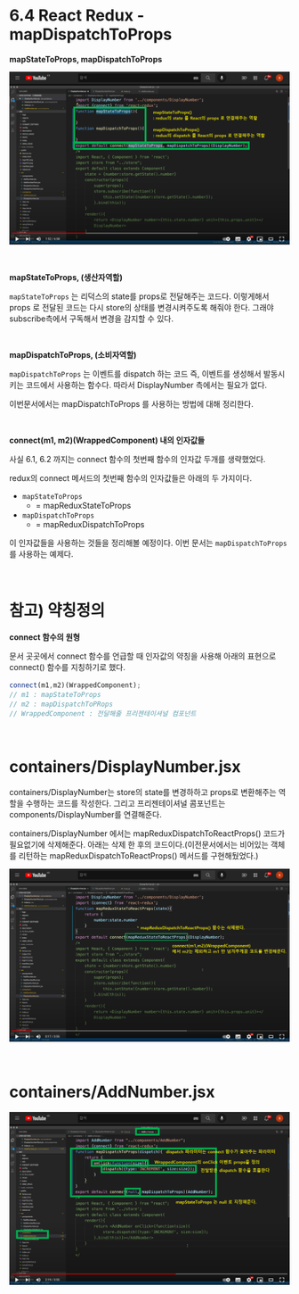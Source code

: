 # 6.4 React Redux - mapDispatchToProps

**mapStateToProps, mapDispatchToProps**<br>

![1](./img/6-REACT-REDUX-MAP-DISPATCH-TO-PROPS/1.png)

<br>

**mapStateToProps, (생산자역할)** <br>

`mapStateToProps` 는 리덕스의 state를 props로 전달해주는 코드다. 이렇게해서 props 로 전달된 코드는 다시 store의 상태를 변경시켜주도록 해줘야 한다. 그래야 subscribe측에서 구독해서 변경을 감지할 수 있다.<br>

<br>

**mapDispatchToProps, (소비자역할)**<br>

`mapDispatchToProps` 는 이벤트를 dispatch 하는 코드 즉, 이벤트를 생성해서 발동시키는 코드에서 사용하는 함수다. 따라서 DisplayNumber 측에서는 필요가 없다.<br>

이번문서에서는 mapDispatchToProps 를 사용하는 방법에 대해 정리한다.<br>

<br>

**connect(m1, m2)(WrappedComponent) 내의 인자값들**<br>

사실 6.1, 6.2 까지는 connect 함수의 첫번째 함수의 인자값 두개를 생략했었다.<br>

redux의 connect 메서드의 첫번째 함수의 인자값들은 아래의 두 가지이다.<br>

- `mapStateToProps`
  - = mapReduxStateToProps
- `mapDispatchToProps`
  - = mapReduxDispatchToProps

이 인자값들을 사용하는 것들을 정리해볼 예정이다. 이번 문서는 `mapDispatchToProps` 를 사용하는 예제다.<br>

<br>

# 참고) 약칭정의

**connect 함수의 원형**

문서 곳곳에서 connect 함수를 언급할 때 인자값의 약칭을 사용해 아래의 표현으로 connect() 함수를 지칭하기로 했다.

```jsx
connect(m1,m2)(WrappedComponent);
// m1 : mapStateToProps
// m2 : mapDispatchToPRops
// WrappedComponent : 전달해줄 프리젠테이셔널 컴포넌트
```

<br>

# containers/DisplayNumber.jsx

containers/DisplayNumber는 store의 state를 변경하하고 props로 변환해주는 역할을 수행하는 코드를 작성한다. 그리고 프리젠테이셔널 콤포넌트는 components/DisplayNumber를 연결해준다.<br>

containers/DisplayNumber 에서는 mapReduxDispatchToReactProps() 코드가 필요없기에 삭제해준다. 아래는 삭제 한 후의 코드이다.(이전문서에서는 비어있는 객체를 리턴하는 mapReduxDispatchToReactProps() 메서드를 구현해뒀었다.)<br>

![1](./img/6-REACT-REDUX-MAP-DISPATCH-TO-PROPS/2.png)

<br>

# containers/AddNumber.jsx

![1](./img/6-REACT-REDUX-MAP-DISPATCH-TO-PROPS/3.png)

<br>